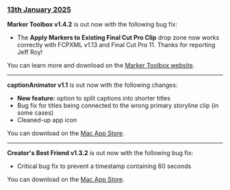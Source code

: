 ### [13th January 2025](/news/20250113)

**Marker Toolbox v1.4.2** is out now with the following bug fix:

- The **Apply Markers to Existing Final Cut Pro Clip** drop zone now works correctly with FCPXML v1.13 and Final Cut Pro 11. Thanks for reporting Jeff Roy!

You can learn more and download on the [Marker Toolbox website](https://markertoolbox.io).

---

**captionAnimator v1.1** is out now with the following changes:

- **New feature:** option to split captions into shorter titles
- Bug fix for titles being connected to the wrong primary storyline clip (in some cases)
- Cleaned-up app icon

You can download on the [Mac App Store](https://apps.apple.com/app/captionanimator/id6736841747).

---

**Creator's Best Friend v1.3.2** is out now with the following bug fix:

- Critical bug fix to prevent a timestamp containing 60 seconds

You can download on the [Mac App Store](https://apps.apple.com/app/creators-best-friend/id1524172135).